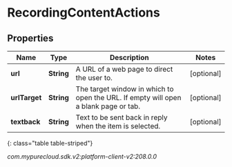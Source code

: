 # RecordingContentActions


## Properties

| Name | Type | Description | Notes |
| ------------ | ------------- | ------------- | ------------- |
| **url** | **String** | A URL of a web page to direct the user to. |  [optional] |
| **urlTarget** | **String** | The target window in which to open the URL. If empty will open a blank page or tab. |  [optional] |
| **textback** | **String** | Text to be sent back in reply when the item is selected. |  [optional] |
{: class="table table-striped"}




_com.mypurecloud.sdk.v2:platform-client-v2:208.0.0_
